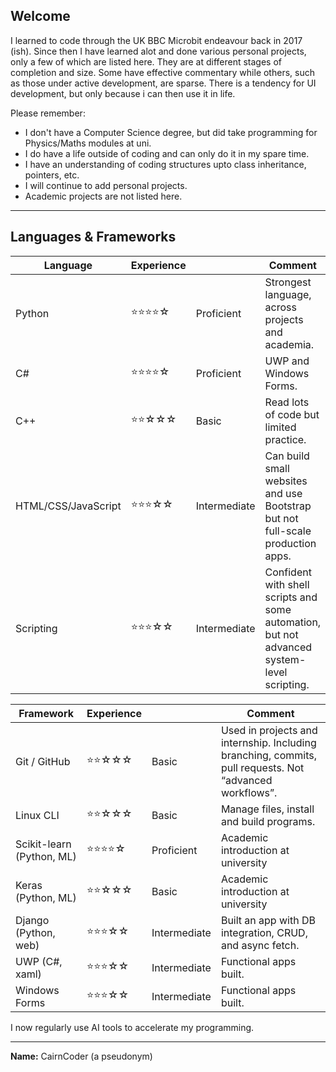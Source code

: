 ## Welcome

I learned to code through the UK BBC Microbit endeavour back in 2017 (ish). Since then I have learned alot and done various personal projects, only a few of which are listed here. They are at different stages of completion and size. Some have effective commentary while others, such as those under active development, are sparse. There is a tendency for UI development, but only because i can then use it in life.

Please remember:
- I don't have a Computer Science degree, but did take programming for Physics/Maths modules at uni.
- I do have a life outside of coding and can only do it in my spare time.
- I have an understanding of coding structures upto class inheritance, pointers, etc.
- I will continue to add personal projects.
- Academic projects are not listed here.

---

## Languages & Frameworks

| Language | Experience || Comment |
|---------|---------|---------|---------|
| Python              | ⭐⭐⭐⭐☆ | Proficient   | Strongest language, across projects and academia. |
| C#                  | ⭐⭐⭐⭐☆ | Proficient   | UWP and Windows Forms. |
| C++                 | ⭐⭐☆☆☆   | Basic        | Read lots of code but limited practice. |
| HTML/CSS/JavaScript | ⭐⭐⭐☆☆  | Intermediate | Can build small websites and use Bootstrap but not full-scale production apps. |
| Scripting           | ⭐⭐⭐☆☆  | Intermediate | Confident with shell scripts and some automation, but not advanced system-level scripting. |

| Framework | Experience || Comment |
|---------|---------|---------|---------|
| Git / GitHub              | ⭐⭐☆☆☆  | Basic        | Used in projects and internship. Including branching, commits, pull requests. Not “advanced workflows”. |
| Linux CLI                 | ⭐⭐☆☆☆  | Basic        | Manage files, install and build programs. |
| Scikit-learn (Python, ML) | ⭐⭐⭐⭐☆ | Proficient  | Academic introduction at university |
| Keras (Python, ML)        | ⭐⭐☆☆☆  | Basic        | Academic introduction at university |
| Django (Python, web)      | ⭐⭐⭐☆☆ | Intermediate | Built an app with DB integration, CRUD, and async fetch. |
| UWP (C#, xaml)            | ⭐⭐⭐☆☆ | Intermediate | Functional apps built. |
| Windows Forms             | ⭐⭐⭐☆☆ | Intermediate | Functional apps built.|

I now regularly use AI tools to accelerate my programming.

---

**Name:** CairnCoder (a pseudonym)
